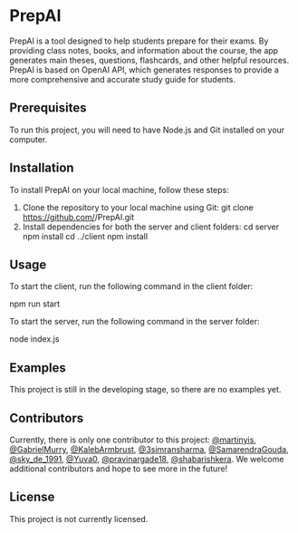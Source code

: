 # PrepAI

PrepAI is a tool designed to help students prepare for their exams. By providing class notes, books, and information about the course, the app generates main theses, questions, flashcards, and other helpful resources. PrepAI is based on OpenAI API, which generates responses to provide a more comprehensive and accurate study guide for students.

## Prerequisites

To run this project, you will need to have Node.js and Git installed on your computer.

## Installation

To install PrepAI on your local machine, follow these steps:

1. Clone the repository to your local machine using Git:
   git clone https://github.com/<your-username>/PrepAI.git
2. Install dependencies for both the server and client folders:
   cd server
   npm install
   cd ../client
   npm install

## Usage

To start the client, run the following command in the client folder:

npm run start

To start the server, run the following command in the server folder:

node index.js

## Examples

This project is still in the developing stage, so there are no examples yet.

## Contributors

Currently, there is only one contributor to this project: [@martinyis](https://github.com/martinyis), [@GabrielMurry](https://github.com/GabrielMurry), [@KalebArmbrust](https://github.com/KalebArmbrust), [@3simransharma](https://github.com/3simransharma), [@SamarendraGouda](https://github.com/SamarendraGouda), [@sky_de_1991](https://github.com/Sky-De), [@Yuva0](https://github.com/Yuva0), [@pravinargade18](https://github.com/pravinargade18), [@shabarishkera](https://github.com/shabarishkera). We welcome additional contributors and hope to see more in the future!

## License

This project is not currently licensed.
